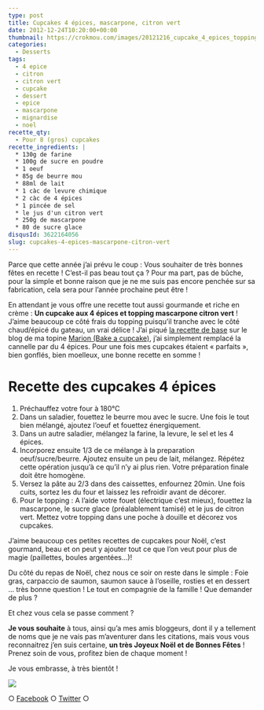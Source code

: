 ```yaml
---
type: post
title: Cupcakes 4 épices, mascarpone, citron vert
date: 2012-12-24T10:20:00+00:00
thumbnail: https://crokmou.com/images/20121216_cupcake_4_epices_topping_mascarpone_citron_vert_00321.jpg
categories:
  - Desserts
tags:
  - 4 epice
  - citron
  - citron vert
  - cupcake
  - dessert
  - epice
  - mascarpone
  - mignardise
  - noel
recette_qty:
  - Pour 8 (gros) cupcakes
recette_ingredients: |
  * 130g de farine
  * 100g de sucre en poudre
  * 1 oeuf
  * 85g de beurre mou
  * 88ml de lait
  * 1 càc de levure chimique
  * 2 càc de 4 épices
  * 1 pincée de sel
  * le jus d'un citron vert
  * 250g de mascarpone
  * 80 de sucre glace
disqusId: 3622164056
slug: cupcakes-4-epices-mascarpone-citron-vert
---
```


Parce que cette année j’ai prévu le coup : Vous souhaiter de très bonnes fêtes en recette ! C’est-il pas beau tout ça ? Pour ma part, pas de bûche, pour la simple et bonne raison que je ne me suis pas encore penchée sur sa fabrication, cela sera pour l’année prochaine peut être !

En attendant je vous offre une recette tout aussi gourmande et riche en crème : **Un cupcake aux 4 épices et topping mascarpone citron vert** ! J’aime beaucoup ce côté frais du topping puisqu’il tranche avec le côté chaud/épicé du gateau, un vrai délice ! J’ai piqué [la recette de base](http://bakeacupcake.canalblog.com/archives/2012/01/25/23336037.html) sur le blog de ma topine [Marion (Bake a cupcake)](http://bakeacupcake.canalblog.com/), j’ai simplement remplacé la cannelle par du 4 épices. Pour une fois mes cupcakes étaient « parfaits », bien gonflés, bien moelleux, une bonne recette en somme !

# **Recette des cupcakes 4 épices**

1.  Préchauffez votre four à 180°C
2.  Dans un saladier, fouettez le beurre mou avec le sucre. Une fois le tout bien mélangé, ajoutez l’oeuf et fouettez énergiquement.
3.  Dans un autre saladier, mélangez la farine, la levure, le sel et les 4 épices.
4.  Incorporez ensuite 1/3 de ce mélange à la preparation oeuf/sucre/beurre. Ajoutez ensuite un peu de lait, mélangez. Répétez cette opération jusqu’à ce qu’il n’y ai plus rien. Votre préparation finale doit être homogène.
5.  Versez la pâte au 2/3 dans des caissettes, enfournez 20min. Une fois cuits, sortez les du four et laissez les refroidir avant de décorer.
6.  Pour le topping : A l’aide votre fouet (électrique c’est mieux), fouettez la mascarpone, le sucre glace (préalablement tamisé) et le jus de citron vert. Mettez votre topping dans une poche à douille et décorez vos cupcakes.

J’aime beaucoup ces petites recettes de cupcakes pour Noël, c’est gourmand, beau et on peut y ajouter tout ce que l’on veut pour plus de magie (paillettes, boules argentées…)!

Du côté du repas de Noël, chez nous ce soir on reste dans le simple : Foie gras, carpaccio de saumon, saumon sauce à l’oseille, rosties et en dessert … très bonne question ! Le tout en compagnie de la famille ! Que demander de plus ?

Et chez vous cela se passe comment ?

**Je vous souhaite** à tous, ainsi qu’a mes amis bloggeurs, dont il y a tellement de noms que je ne vais pas m’aventurer dans les citations, mais vous vous reconnaitrez j’en suis certaine, **un très Joyeux Noël et de Bonnes Fêtes** ! Prenez soin de vous, profitez bien de chaque moment !

Je vous embrasse, à très bientôt !

[![](http://www.crokmou.com/wp-content/uploads/2012/12/20121216_cupcake_4_epices_topping_mascarpone_citron_vert_0045-200x3001-200x300.jpg)](http://www.crokmou.com/wp-content/uploads/2012/12/20121216_cupcake_4_epices_topping_mascarpone_citron_vert_0045-200x3001.jpg)

○ [Facebook](https://www.facebook.com/crokmou.blog) ○ [Twitter](https://twitter.com/Crokmou) ○